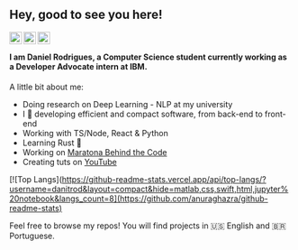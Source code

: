 ## Hey, good to see you here!

<a href="https://www.linkedin.com/in/danitrod/">
  <img align="left" alt="Danitrod's LinkdeIn" width="22px" src="https://cdn.jsdelivr.net/npm/simple-icons@v3/icons/linkedin.svg" />
</a>
<a href="https://www.youtube.com/channel/UCJx95nOeX4Ls8Yaqor3v7qA">
  <img align="left" alt="Danitrod's YouTube" width="22px" src="https://cdn.jsdelivr.net/npm/simple-icons@3.11.0/icons/youtube.svg" />
</a>
<a href="https://medium.com/@danitrod">
  <img align="left" alt="Danitrod's Medium" width="22px" src="https://cdn.jsdelivr.net/npm/simple-icons@3.11.0/icons/medium.svg" />
</a>
<br />

#### I am Daniel Rodrigues, a Computer Science student currently working as a Developer Advocate intern at IBM.

A little bit about me:

- Doing research on Deep Learning - NLP at my university
- I 🧡 developing efficient and compact software, from back-end to front-end
- Working with TS/Node, React & Python
- Learning Rust 🦀
- Working on [Maratona Behind the Code](https://maratona.dev)
- Creating tuts on [YouTube](https://www.youtube.com/channel/UCJx95nOeX4Ls8Yaqor3v7qA)

[![Top Langs](https://github-readme-stats.vercel.app/api/top-langs/?username=danitrod&layout=compact&hide=matlab,css,swift,html,jupyter%20notebook&langs_count=8](https://github.com/anuraghazra/github-readme-stats)

Feel free to browse my repos! You will find projects in 🇺🇸 English and 🇧🇷 Portuguese.
